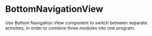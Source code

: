 # BottomNavigationView
Use Bottom Navigation View component to switch between separate activities, in order to combine three modules into one program.
